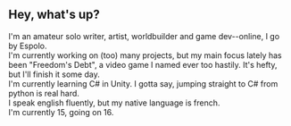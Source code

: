 ## Hey, what's up?
I'm an amateur solo writer, artist, worldbuilder and game dev--online, I go by Espolo.  
I'm currently working on (too) many projects, but my main focus lately has been "Freedom's Debt", a video game I named ever too hastily. It's hefty, but I'll finish it some day.  
I'm currently learning C# in Unity. I gotta say, jumping straight to C# from python is real hard.  
I speak english fluently, but my native language is french.  
I'm currently 15, going on 16.

<!--
**espolo-exe/espolo-exe** is a ✨ _special_ ✨ repository because its `README.md` (this file) appears on your GitHub profile.

Here are some ideas to get you started:

- 🔭 I’m currently working on ...
- 🌱 I’m currently learning ...
- 👯 I’m looking to collaborate on ...
- 🤔 I’m looking for help with ...
- 💬 Ask me about ...
- 📫 How to reach me: ...
- 😄 Pronouns: ...
- ⚡ Fun fact: ...
-->
